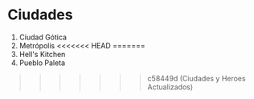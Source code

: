 # Ciudades

1. Ciudad Gótica
2. Metrópolis
<<<<<<< HEAD
=======
3. Hell's Kitchen
4. Pueblo Paleta
>>>>>>> c58449d (Ciudades y Heroes Actualizados)
